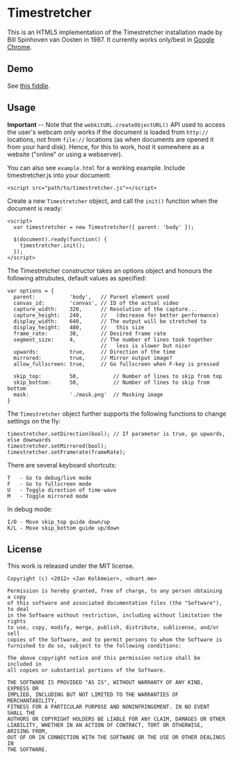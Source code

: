 # Timestretcher #

This is an HTML5 implementation of the Timestretcher installation made by Bill Spinhoven van Oosten in 1987. It currently works only/best in [Google Chrome](http://chrome.google.com).

## Demo ##

See [this fiddle](https://jsfiddle.net/o2ork0fw/2/).

## Usage ##
**Important** -- Note that the ```webkitURL.createObjectURL()``` API used to access the user's webcam only works if the document is loaded from ```http://``` locations, not from ```file://``` locations (as when documents are opened it from your hard disk). Hence, for this to work, host it somewhere as a website ("online" or using a webserver).

You can also see ```example.html``` for a working example. Include timestretcher.js into your document:  
    
    <script src="path/to/timestretcher.js"></script>

Create a new ```Timestretcher``` object, and call the ```init()``` function when the document is ready:  

    <script>
      var timestretcher = new Timestretcher({ parent: 'body' });
      
      $(document).ready(function() {
        timestretcher.init();
      });
    </script>

The Timestretcher constructor takes an options object and honours the following attrubutes, default values as specified:  
    
    var options = {
      parent:           'body',   // Parent element used 
      canvas_id:        'canvas', // ID of the actual video
      capture_width:    320,      // Resolution of the capture...
      capture_height:   240,      //   (decrease for better performance)
      display_width:    640,      // The output will be stretched to
      display_height:   480,      //   this size
      frame_rate:       30,       // Desired frame rate
      segment_size:     4,        // The number of lines took together
                                  //   less is slower but nicer
      upwards:          true,     // Direction of the time
      mirrored:         true,     // Mirror output image?
      allow_fullscreen: true,     // Go fullscreen when F-key is pressed

      skip_top:         50,           // Number of lines to skip from top
      skip_bottom:      50,           // Number of lines to skip from bottom
      mask:             './mask.png'  // Masking image
    }

The ```Timestretcher``` object further supports the following functions to change settings on the fly:

    timestretcher.setDirection(bool); // If parameter is true, go upwards, else downwards
    timestretcher.setMirrored(bool);
    timestretcher.setFramerate(frameRate);

There are several keyboard shortcuts:
    
    T   - Go to debug/live mode
    F   - Go to fullscreen mode
    U   - Toggle direction of time-wave
    M   - Toggle mirrored mode

In debug mode:  

    I/O - Move skip_top guide down/up
    K/L - Move skip_bottom guide up/down

## License ##
This work is released under the MIT license.
  
	Copyright (c) <2012> <Jan Kolkmeier>, <dnart.me>
	
	Permission is hereby granted, free of charge, to any person obtaining a copy
	of this software and associated documentation files (the "Software"), to deal
	in the Software without restriction, including without limitation the rights
	to use, copy, modify, merge, publish, distribute, sublicense, and/or sell
	copies of the Software, and to permit persons to whom the Software is
	furnished to do so, subject to the following conditions:
	
	The above copyright notice and this permission notice shall be included in
	all copies or substantial portions of the Software.
	
	THE SOFTWARE IS PROVIDED "AS IS", WITHOUT WARRANTY OF ANY KIND, EXPRESS OR
	IMPLIED, INCLUDING BUT NOT LIMITED TO THE WARRANTIES OF MERCHANTABILITY,
	FITNESS FOR A PARTICULAR PURPOSE AND NONINFRINGEMENT. IN NO EVENT SHALL THE
	AUTHORS OR COPYRIGHT HOLDERS BE LIABLE FOR ANY CLAIM, DAMAGES OR OTHER
	LIABILITY, WHETHER IN AN ACTION OF CONTRACT, TORT OR OTHERWISE, ARISING FROM,
	OUT OF OR IN CONNECTION WITH THE SOFTWARE OR THE USE OR OTHER DEALINGS IN
	THE SOFTWARE.

